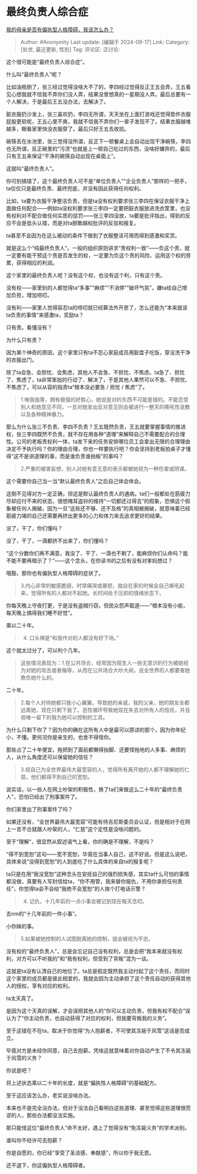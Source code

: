# 最终负责人综合症
[我的母亲是否有偏执型人格障碍，我该怎么办？](https://www.zhihu.com/question/68187662/answer/3627934433)

> Author: #Anonymity
> Last update: [编辑于 2024-09-17]
> Link:
> Category: [处世, 最近更新, 性别]
> Tag: 
> 评论区:
> 泛讨论:

这个很可能是“最终负责人综合症”。

什么叫“最终负责人”呢？

比如油瓶倒了，张三经过觉得没啥大不了的，李四经过觉得反正王五会弄，王五看见心想我就不信我不弄你们没人弄，结果没曾想真的一星期没人弄。最后总要有一个人解决，于是最后王五没办法，去解决了。

脏衣服扔沙发上，张三喜欢扔，李四无所谓，天天坐在上面打游戏还觉得垫件衣服屁股更软呢，王五心里不爽，我就不信我不弄你们一辈子发现不了。结果衣服越堆越多，眼看家里快没衣服穿了。最后只好王五去收拾。

碗筷丢在水池里，张三觉得没所谓，反正下一顿餐桌上会自动出现干净碗筷，李四也无所谓，反正碗里的“污渍”也就是上一顿自己吃过的东西，没啥好嫌弃的，最后只有王五来保证“干净的碗筷自动出现在桌面上”。

这就叫“最终负责人”。

你可别搞错了，这个最终负责人可不是“单位负责人”“企业负责人”那样的一把手，ta仅仅只是最终负责、最终兜底，并没有因此获得任何权利。

比如，ta要为衣服干净整洁负责，但是ta没有权利要求张三李四在保证衣服干净上面做任何配合——例如ta没权利要求张三李四一定要把脏衣服放进洗衣筐里，也没有权利对不配合做任何实质的惩罚——张三李四没放，ta要是批评指出，得到的反应不会是低头认错，而是对ta胆敢越权批评的反驳和报复。

ta甚至不会因为在这么被动的条件下做到了衣服整洁可用而得到感激和奖赏。

就是这么个“纯最终负责人”。一般的组织原则讲求“责权利一致”——负这个责，就一定要有能干预这个责是否发生的权，一定要为负这个责的风险、运用这个权的劳累，获得相应的利润。

这个家里的最终负责人呢？没有这个权，也没有这个利，只有这个责。

没有权——家里别的人都觉得ta“多事”“麻烦”“不消停”“破坏气氛”，嫌ta给自己增加负担，增加唠叨。

没有利——家里人觉得容忍ta的唠叨就已经算法外开恩了，怎么还能为“本来就该ta负责的事情”来感激ta，奖励ta？

只有责。看懂没有？

为什么只有责？

因为某个神奇的原因，这个家里只有ta不忍心家庭成员用脏盘子吃饭，穿没洗干净的衣服出门。

除了ta会急、会担忧、会焦虑，其他人不会急、不担忧、不焦虑。ta急了、担忧了、焦虑了，ta非常笨拙的行动了、解决了，于是其他人果然可以不急、不担忧、不焦虑了，可以从容的指责ta“根本没必要急 / 担忧 / 焦虑”了。

> 1.唯我独尊，拥有极强的好胜心，她说是对的东西不可能是错的。不能忍受别人和她意见不同，一旦对她发出反对意见则会被进行一整天的嘶吼性说教以及各种精神暴力。

那么为什么张三不负责、李四不负责？王五既然负责，王五就要掌握事情的推进权，张三李四既然不负责，就不存在用各种“道理”来解释自己不需要配合的合理性。公司的老板责权利一体，ta发下来的任务安排哪位员工会拿出无限的合理理由决定不予执行吗？你的理由合理，你也一样要执行吧？你会坚持到老板拍桌子才懂得“这不是讲道理的事，而是谁负责谁拍板”的事吗？

> 2.严重的被害妄想，别人对她有意无意的表示都被她视为一种伤害或阴谋。

这个需要你自己当一当“默认最终负责人”之后自己体会体会。

这倒不见得对方一定正确，但这是默认最终负责人的通病。ta们一般都处在筋疲力尽却应付不来的状态，很想掩耳盗铃的维持“一切都还过得去”的假象，恐惧这个假象被任何人揭破。因为一旦“这些还不够、还不及格”的真相被揭破，就意味着已经筋疲力竭的自己还需要再挤出更多的心力和体力来去追求更好的结果。

没了，干了，你们懂吗？

没了，干了，一滴都挤不出来了，你们懂吗？

“这个分数你们再不满意，我没了、干了、一滴也不剩了，能麻烦你们认命吗？能不能不要再暗示了？”——这个念头，在你读书的之后有没有对爹妈想过？

哦豁，那你也有偏执型人格障碍的症状了。

> 3.内心非常的敏感脆弱，时常痛哭或暴怒，独自在家的时候会自己嘶吼起来，觉得所有的人都对不起她。长时间处于压抑的情绪状态下。

你每天晚上守夜打更，于是没有盗贼行窃，但民众怨声载道——“根本没有小偷，每天晚上搞得我们睡不好觉”。

乘以二十年。

> 4. 口头禅是“和我作对的人都没有好下场。”

这个就太过分了，可以判个几年。

> 这些情况表现为：1.在公共场合，经常因为陌生人一些无意识的行为被她视为对她的攻击或者侮辱，从而在公共场合大吵大闹，说全世界的人都要害她欺负她什么的。

二十年。

> 2.每个人对待她都只能小心翼翼，导致她的亲戚，我的父亲，她的朋友全都远离她，现在只剩下我了。恶性循环导致她现在失去对所有人的信任，并且视唯一留下的我为她可以控制的工具。

为什么只剩下你了？因为你的确在这所有人中是最可以原谅的那个，因为你年纪小，不懂。更何况你是亲生的，也舍不得怪你。

那些占了二十年便宜，拖把到了面前都懒得抬脚、还要怪拖地的人多事、麻烦的人，从什么角度还可以保留她的信任？

> 3.视自己为全世界最伟大最宽容的人，觉得所有离开她的人都不理解她的仁慈，他们都得不到自己的宽恕。

说实话，以一些人在网上吵架的积极性，换了ta们来做这么二十年的“最终负责人”，恐怕已经出了刑事案件了。

你们家里出了刑事案件了吗？

如果还没有，“全世界最伟大最宽容”可能有待吉尼斯委员会认证，但是相对于在网上一言不合就跟人吵架的人，“仁慈”这个定性是没啥问题的。

至于“理解“，很显然从叙述语气上看，你的确是不理解，不是吗？

“得不到宽恕”这句——宽不宽恕，毕竟在当事人自己，这不好说。但是这么说吧，具体来说“没得到宽恕”的人到底吃了什么具体的来自ta的报复呢？

ta只是在用“我没宽恕”这种念头在安抚自己的强烈损失感，其实ta什么可怕的事情都没做，真要有人写封信给ta，“你不用管，我来替你报仇，不用你承担任何责任”，你觉得ta会不会给“我绝不会宽恕”的人挨个打电话示警？

> 4. 记仇，十几年前的一点小事会被记到现在每天念叨。

去nm的“十几年前的一件小事”。

小你妹的事。

> 5.如果被她控制的人试图脱离她的控制，就会被视为不忠。

没有权的“最终负责人”，总是会忘记自己没有权利，总是会把“我本来就没有权利，对方可以不听我的”和“我有权利，但受到了背叛”混为一谈。

这就是ta没有认清自己的地位了。ta总是假定既然我主动付起了这个责任，而同时这个家里的成员都是彼此相爱的，我就会因为主动承担了这个责任自动的获得其他人的授权，享有对应的权利。

ta太天真了。

是因为这个天真的误解，才会误把其他人的“你可以主动负责，但我有权不配合”误认为了“你主动负责，也自动获得了对应的权利，但我要背叛我的义务”。

至于这错在不在ta，取决于你觉得“为人抱薪者，不可使其冻毙于风雪”这话是否成立。

毕竟对方是未经你同意，自己去抱薪。凭啥这就意味着对你自动产生了不令其冻毙于风雪的义务？

你说是吧？

将上述状态乘以二十年的长度，就是“偏执性人格障碍”的基础配方。

至于这应该怎么办，老实说没啥办法。

本来也不是完全没办法，但对于没法自己看明白这些道理、甚至觉得这些道理很荒谬的人，那些办法都没法实施。

那只能怪这位“最终负责人”命不太好，遇上了觉得没有“免冻毙义务”的学术派别。

谁叫你不经许可去抱薪？

你是自愿的，你已经“享受了圣洁感、奉献感”，所以你于我无恩。

还不退下，你这偏执型人格障碍者。